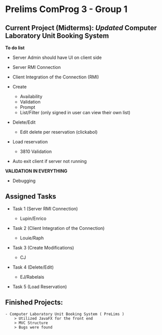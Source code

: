 # Prelims ComProg 3 - Group 1



## Current Project (Midterms): *Updated* Computer Laboratory Unit Booking System

**To do list**

* Server Admin should have UI on client side

* Server RMI Connection

* Client Integration of the Connection (RMI)

* Create
    - Availability
    - Validation
    - Prompt
    - List/Filter (only signed in user can view their own list)

* Delete/Edit
    - Edit delete per reservation (clickabol)

* Load reservation
    - 3810 Validation

* Auto exit client if server not running

**VALIDATION IN EVERYTHING**

* Debugging


## Assigned Tasks
* Task 1 (Server RMI Connection)
    - Lupin/Enrico

* Task 2 (Client Integration of the Connection)
    - Louie/Raph

* Task 3 (Create Modifications)
    - CJ

* Task 4 (Delete/Edit)
    - EJ/Rabelais

* Task 5 (Load Reservation)


## Finished Projects:
    - Computer Laboratory Unit Booking System ( PreLims )
        > Utilized JavaFX for the front end
        > MVC Structure
        > Bugs were found
